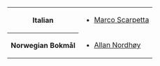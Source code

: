<table>
<tr>
<th>Italian</th>
<td><ul><li><a href="mailto:marcoscarpetta02@gmail.com">Marco Scarpetta</a></li></ul></td>
</tr>
<tr>
<th>Norwegian Bokmål</th>
<td><ul><li><a href="mailto:epost@anotheragency.no">Allan Nordhøy</a></li></ul></td>
</tr>
</table>